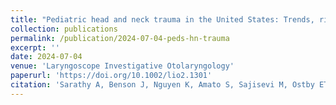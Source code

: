 ```yaml
---
title: "Pediatric head and neck trauma in the United States: Trends, risk factors and outcomes using the National Trauma Data Bank"
collection: publications
permalink: /publication/2024-07-04-peds-hn-trauma
excerpt: ''
date: 2024-07-04
venue: 'Laryngoscope Investigative Otolaryngology'
paperurl: 'https://doi.org/10.1002/lio2.1301'
citation: 'Sarathy A, Benson J, Nguyen K, Amato S, Sajisevi M, Ostby ET. Pediatric head and neck trauma in the United States: Trends, risk factors and outcomes using the National Trauma Data Bank. Laryngoscope Investigative Otolaryngology. 2024; 9(4):e1301. doi:10.1002/lio2.1301'
---
```

